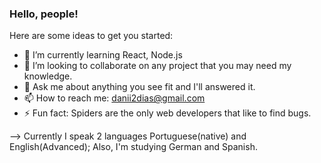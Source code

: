 ### Hello, people!

Here are some ideas to get you started:

- 🌱 I’m currently learning React, Node.js
- 👯 I’m looking to collaborate on any project that you may need my knowledge.
- 💬 Ask me about anything you see fit and I'll answered it.
- 📫 How to reach me: danii2dias@gmail.com
- ⚡ Fun fact: Spiders are the only web developers that like to find bugs.


--> Currently I speak 2 languages Portuguese(native) and English(Advanced);
    Also, I'm studying German and Spanish.
